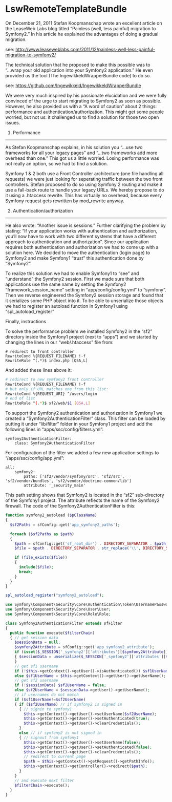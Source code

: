 LswRemoteTemplateBundle
=======================

On December 21, 2011 Stefan Koopmanschap wrote an excellent article on the LeaseWeb Labs blog
titled “Painless (well, less painful) migration to Symfony2.” In his article he explained the
advantages of doing a gradual migration. 

see: http://www.leaseweblabs.com/2011/12/painless-well-less-painful-migration-to-symfony2/

The technical solution that he proposed to make this
possible was to “...wrap your old application into your Symfony2 application.” He even provided
us the tool (The IngewikkeldWrapperBundle code) to do so.

see: https://github.com/Ingewikkeld/IngewikkeldWrapperBundle

We were very much inspired by his passionate elucidation and we were fully convinced of the
urge to start migrating to Symfony2 as soon as possible. However, he also provided us with a
“A word of caution” about 2 things: performance and authentication/authorization. This might
get some people worried, but not us: it challenged us to find a solution for those two open issues.

1. Performance
----

As Stefan Koopmanschap explains, in his solution you “...use two frameworks for all your legacy
pages” and “...two frameworks add more overhead than one.” This got us a little worried.
Losing performance was not really an option, so we had to find a solution.

Symfony 1 & 2 both use a Front Controller architecture (one file handling all requests) we were
just looking for seperating traffic between the two front controllers. Stefan proposed to do so
using Symfony 2 routing and make it use a fall-back route to handle your legacy URLs. We hereby
propose to do it using a .htaccess rewrite. This has virtually no overhead, because every Symfony
request gets rewritten by mod_rewrite anyway.

2. Authentication/authorization
----

He also wrote: “Another issue is sessions.” Further clarifying the problem by stating: “If your
application works with authentication and authorization, you’ll now have to work with two different
systems that have a different approach to authentication and authorization”. Since our application
requires both authentication and authorization we had to come up with a solution here. We decided
to move the authentication (login page) to Symfony2 and make Symfony1 “trust” this authentication
done by “Symfony2”.

To realize this solution we had to enable Symfony1 to “see” and “understand” the Symfony2 session.
First we made sure that both applications use the same name by setting the Symfony2 “framework_session_name”
setting in “app/config/config.yml” to “symfony”. Then we reverse engineered the Symfony2 session
storage and found that it serializes some PHP object into it. To be able to unserialize those objects
we had to register an autoload function in Symfony1 using “spl_autoload_register”

Finally, instructions

To solve the performance problem we installed Symfony2 in the “sf2” directory inside the Symfony1
project (next to “apps”) and we started by changing the lines in our “web/.htaccess” file from:

```
# redirect to front controller
RewriteCond %{REQUEST_FILENAME} !-f
RewriteRule ^(.*)$ index.php [QSA,L]
```

And added these lines above it:

``` bash
# redirect to new symfony2 front controller
RewriteCond %{REQUEST_FILENAME} !-f
# but only if URL matches one from this list:
RewriteCond %{REQUEST_URI} ^/users/login
# end of list
RewriteRule ^(.*)$ sf2/web/$1 [QSA,L]
```

To support the Symfony2 authentication and authorization in Symfony1 we created a
“Symfony2AuthenticationFilter” class. This filter can be loaded by putting it under “lib/filter”
folder in your Symfony1 project and add the following lines in “apps/ssc/config/filters.yml”:

```
symfony2AuthenticationFilter:
    class: Symfony2AuthenticationFilter
```

For configuration of the filter we added a few new application settings to “/apps/ssc/config/app.yml”:

```
all:
    symfony2:
        paths: ['sf2/vendor/symfony/src', 'sf2/src', 'sf2/vendor/bundles', 'sf2/vendor/doctrine-common/lib']
        attribute: '_security_main'
```

This path setting shows that Symfony2 is located in the “sf2” sub-directory of the Symfony1 project.
The attribute reflects the name of the Symfony2 firewall. The code of the Symfony2AuthenticationFilter
is this:

``` php
function symfony2_autoload ($pClassName)
{
  $sf2Paths = sfConfig::get('app_symfony2_paths');

  foreach ($sf2Paths as $path)
  {
    $path = sfConfig::get('sf_root_dir') . DIRECTORY_SEPARATOR . $path;
    $file = $path . DIRECTORY_SEPARATOR . str_replace('\\', DIRECTORY_SEPARATOR ,$pClassName ) . ".php";

    if (file_exists($file))
    {
      include($file);
      break;
    }
  }
}

spl_autoload_register("symfony2_autoload");

use Symfony\Component\Security\Core\Authentication\Token\UsernamePasswordToken;
use Symfony\Component\Security\Core\User\User;
use Symfony\Component\Security\Core\Role\Role;

class Symfony2AuthenticationFilter extends sfFilter
{
  public function execute($filterChain)
  { // get session data
    $sessionData = null;
    $symfony2Attribute = sfConfig::get('app_symfony2_attribute');
    if (isset($_SESSION['_symfony2']['attributes'][$symfony2Attribute]))
    { $sessionData = unserialize($_SESSION['_symfony2']['attributes'][$symfony2Attribute]);
    }
    // get sf1 username
    if (!$this->getContext()->getUser()->isAuthenticated()) $sf1UserName = false;
    else $sf1UserName = $this->getContext()->getUser()->getUserName();
    // get sf2 username
    if (!$sessionData) $sf2UserName = false;
    else $sf2UserName = $sessionData->getUser()->getUserName();
    // if usernames do not match
    if ($sf1UserName!=$sf2UserName)
    { if ($sf2UserName) // if symfony2 is signed in
      { // signin to symfony1
        $this->getContext()->getUser()->setUserName($sf2UserName);
        $this->getContext()->getUser()->setAuthenticated(true);
        $this->getContext()->getUser()->clearCredentials();
      }
      else // if symfony2 is not signed in
      { // signout from symfony1
        $this->getContext()->getUser()->setUserName(false);
        $this->getContext()->getUser()->setAuthenticated(false);
        $this->getContext()->getUser()->clearCredentials();
        // redirect to current page
        $path = $this->getContext()->getRequest()->getPathInfo();
        $this->getContext()->getController()->redirect($path);
      }
    }
    // and execute next filter
    $filterChain->execute();
  }
}
```
